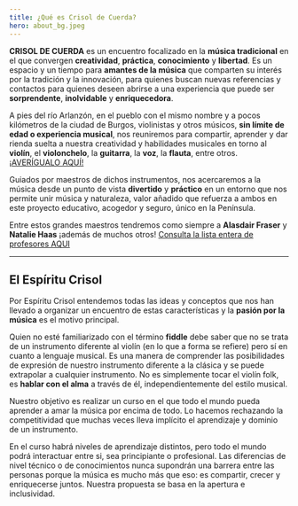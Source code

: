 ```yaml
---
title: ¿Qué es Crisol de Cuerda?
hero: about_bg.jpeg
---
```


**CRISOL DE CUERDA** es un encuentro focalizado en la **música tradicional** en el que convergen **creatividad**, **práctica**, **conocimiento** y **libertad**. Es un espacio y un tiempo para **amantes de la música** que comparten su interés por la tradición y la innovación, para quienes buscan nuevas referencias y contactos para quienes deseen abrirse a una experiencia que puede ser **sorprendente**, **inolvidable** y **enriquecedora**.

A pies del río Arlanzón, en el pueblo con el mismo nombre y a pocos kilómetros de la ciudad de Burgos, violinistas y otros músicos, **sin límite de edad o experiencia musical**, nos reuniremos para compartir, aprender y dar rienda suelta a nuestra creatividad y habilidades musicales en torno al **violín**, el **violonchelo**, la **guitarra**, la **voz**, la **flauta**, entre otros. [¡AVERÍGUALO AQUÍ!](/about/classes)

Guiados por maestros de dichos instrumentos, nos acercaremos a la música desde un punto de vista **divertido** y **práctico** en un entorno que nos permite unir música y naturaleza, valor añadido que refuerza a ambos en este proyecto educativo, acogedor y seguro, único en la Península.

Entre estos grandes maestros tendremos como siempre a **Alasdair Fraser** y **Natalie Haas** ¡además de muchos otros! [Consulta la lista entera de profesores AQUI](/teachers)

---

## El Espíritu Crisol

Por Espíritu Crisol entendemos todas las ideas y conceptos que nos han llevado a organizar un encuentro de estas características y la **pasión por la música** es el motivo principal.

Quien no esté familiarizado con el término **fiddle** debe saber que no se trata de un instrumento diferente al violín (en lo que a forma se refiere) pero sí en cuanto a lenguaje musical. Es una manera de comprender las posibilidades de expresión de nuestro instrumento diferente a la clásica y se puede extrapolar a cualquier instrumento. No es simplemente tocar el violín folk, es **hablar con el alma** a través de él, independientemente del estilo musical.

Nuestro objetivo es realizar un curso en el que todo el mundo pueda aprender a amar la música por encima de todo. Lo hacemos rechazando la competitividad que muchas veces lleva implícito el aprendizaje y dominio de un instrumento.

En el curso habrá niveles de aprendizaje distintos, pero todo el mundo podrá interactuar entre si, sea principiante o profesional. Las diferencias de nivel técnico o de conocimientos nunca supondrán una barrera entre las personas porque la música es mucho más que eso: es compartir, crecer y enriquecerse juntos. Nuestra propuesta se basa en la apertura e inclusividad.
